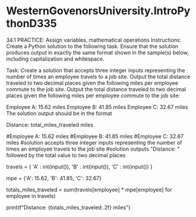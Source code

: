 # WesternGovenorsUniversity.IntroPythonD335

34.1 PRACTICE: Assign variables, mathematical operations
Instructions:
Create a Python solution to the following task. Ensure that the solution produces output in exactly the same format shown in the sample(s) below, including capitalization and whitespace.

Task:
Create a solution that accepts three integer inputs representing the number of times an employee travels to a job site. Output the total distance traveled to two decimal places given the following miles per employee commute to the job site. Output the total distance traveled to two decimal places given the following miles per employee commute to the job site:

Employee A: 15.62 miles
Employee B: 41.85 miles
Employee C: 32.67 miles
The solution output should be in the format

Distance: total_miles_traveled miles

#Employee A: 15.62 miles
#Employee B: 41.85 miles
#Employee C: 32.67 miles
#solution accepts three integer inputs representing the number of times an employee travels to the job site
#solution outputs "Distance: " followed by the total value to two decimal places

travels = {
    'A' : int(input()),
    'B' : int(input()),
    'C' : int(input())
}    

mpe = {'A': 15.62, 'B': 41.85, 'C': 32.67}

totals_miles_traveled = sum(travels[employee] * mpe[employee] for employee in travels)

print(f"Distance: {totals_miles_traveled:.2f} miles")
